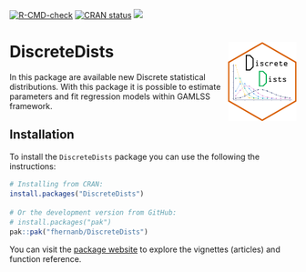 <!-- badges: start -->
[![R-CMD-check](https://github.com/fhernanb/DiscreteDists/actions/workflows/R-CMD-check.yaml/badge.svg)](https://github.com/fhernanb/DiscreteDists/actions/workflows/R-CMD-check.yaml)
[![CRAN status](https://www.r-pkg.org/badges/version/DiscreteDists)](https://CRAN.R-project.org/package=DiscreteDists)
[![](http://cranlogs.r-pkg.org/badges/grand-total/DiscreteDists?color=blue)](https://cran.r-project.org/package=DiscreteDists)
<!-- badges: end -->

# DiscreteDists <img src="docs/logo.png" align="right" alt="" width="120" />

In this package are available new Discrete statistical distributions. With this package it is possible to estimate parameters and fit regression models within GAMLSS framework.

## Installation

To install the `DiscreteDists` package you can use the following the instructions:

```r
# Installing from CRAN:
install.packages("DiscreteDists")

# Or the development version from GitHub:
# install.packages("pak")
pak::pak("fhernanb/DiscreteDists")
```

You can visit the [package
website](https://fhernanb.github.io/DiscreteDists/) to explore the vignettes
(articles) and function reference.

